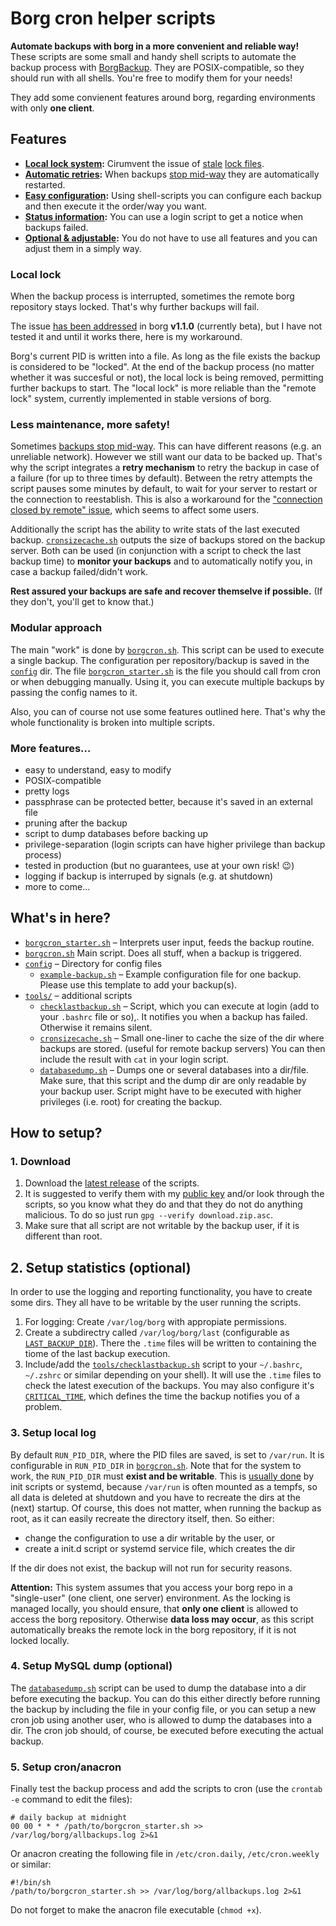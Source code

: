 # Borg cron helper scripts

**Automate backups with borg in a more convenient and reliable way!**
These scripts are some small and handy shell scripts to automate the backup process with [BorgBackup](https://borgbackup.readthedocs.io/). They are POSIX-compatible, so they should run with all shells. You're free to modify them for your needs!

They add some convienent features around borg, regarding environments with only **one client**.

## Features
* **[Local lock system](#local-lock):** Cirumvent the issue of [stale](https://github.com/borgbackup/borg/issues/813) [lock files](https://github.com/borgbackup/borg/issues/2306).
* **[Automatic retries](#less-maintenance-more-safety):** When backups [stop mid-way](https://borgbackup.readthedocs.io/en/stable/faq.html#if-a-backup-stops-mid-way-does-the-already-backed-up-data-stay-there) they are automatically restarted.
* **[Easy configuration](config/example-backup.sh):** Using shell-scripts you can configure each backup and then execute it the order/way you want.
* **[Status information](#less-maintenance-more-safety):** You can use a login script to get a notice when backups failed.
* **[Optional & adjustable](#modular-approach):** You do not have to use all features and you can adjust them in a simply way.

### Local lock

When the backup process is interrupted, sometimes the remote borg repository stays locked. That's why further backups will fail.

The issue [has been addressed](https://github.com/borgbackup/borg/pull/1674) in borg **v1.1.0** (currently beta), but I have not tested it and until it works there, here is my workaround.

Borg's current PID is written into a file. As long as the file exists the backup is considered to be "locked". At the end of the backup process (no matter whether it was succesful or not), the local lock is being removed, permitting further backups to start. The "local lock" is more reliable than the "remote lock" system, currently implemented in stable versions of borg.

### Less maintenance, more safety!

Sometimes [backups stop mid-way](https://borgbackup.readthedocs.io/en/stable/faq.html#if-a-backup-stops-mid-way-does-the-already-backed-up-data-stay-there). This can have different reasons (e.g. an unreliable network). However we still want our data to be backed up.
That's why the script integrates a **retry mechanism** to retry the backup in case of a failure (for up to three times by default). Between the retry attempts the script pauses some minutes by default, to wait for your server to restart or the connection to reestablish.
This is also a workaround for the ["connection closed by remote" issue](https://github.com/borgbackup/borg/issues/636), which seems to affect some users.

Additionally the script has the ability to write stats of the last executed backup. [`cronsizecache.sh`](cronsizecache.sh) outputs the size of backups stored on the backup server. Both can be used (in conjunction with a script to check the last backup time) to **monitor your backups** and to automatically notify you, in case a backup failed/didn't work.

**Rest assured your backups are safe and recover themselve if possible.** (If they don't, you'll get to know that.)

### Modular approach

The main "work" is done by [`borgcron.sh`](borgcron.sh). This script can be used to execute a single backup.
The configuration per repository/backup is saved in the  [`config`](config/) dir.
The file [`borgcron_starter.sh`](borgcron_starter.sh) is the file you should call from cron or when debugging manually. Using it, you can execute multiple backups by passing the config names to it.

Also, you can of course not use some features outlined here. That's why the whole functionality is broken into multiple scripts.

### More features…
* easy to understand, easy to modify
* POSIX-compatible
* pretty logs
* passphrase can be protected better, because it's saved in an external file
* pruning after the backup
* script to dump databases before backing up
* privilege-separation (login scripts can have higher privilege than backup process)
* tested in production (but no guarantees, use at your own risk! 😉)
* logging if backup is interruped by signals (e.g. at shutdown)
* more to come…

## What's in here?
* [`borgcron_starter.sh`](borgcron_starter.sh) – Interprets user input, feeds the backup routine.
* [`borgcron.sh`](borgcron.sh) Main script. Does all stuff, when a backup is triggered.
* [`config`](config/) – Directory for config files
   * [`example-backup.sh`](config/example-backup.sh) – Example configuration file for one backup. Please use this template to add your backup(s).
* [`tools/`](tools/) – additional scripts
   * [`checklastbackup.sh`](tools/checklastbackup.sh) – Script, which you can execute at login (add to your `.bashrc` file or so),. It notifies you when a backup has failed. Otherwise it remains silent.
   * [`cronsizecache.sh`](tools/cronsizecache.sh) – Small one-liner to cache the size of the dir where backups are stored. (useful for remote backup servers) You can then include the result with `cat` in your login script.
   * [`databasedump.sh`](tools/databasedump.sh) – Dumps one or several databases into a dir/file. Make sure, that this script and the dump dir are only readable by your backup user. Script might have to be executed with higher privileges (i.e. root) for creating the backup.

## How to setup?

### 1. Download

1. Download the  [latest release](releases) of the scripts.
2. It is suggested to verify them with my [public key](https://github.com/rugk/otherfiles/blob/master/RugkGitSoftwareSignKey.txt) and/or look through the scripts, so you know what they do and that they do not do anything malicious.
   To do so just run `gpg --verify download.zip.asc`.
3. Make sure that all script are not writable by the backup user, if it is different than root.

## 2. Setup statistics (optional)

In order to use the logging and reporting functionality, you have to create some dirs. They all have to be writable by the user running the scripts.

1. For logging: Create `/var/log/borg` with appropiate permissions.
2. Create a subdirectry called `/var/log/borg/last` (configurable as [`LAST_BACKUP_DIR`](borgcron.sh#L9)). There the `.time` files will be written to containing the tiome of the last backup execution.
3. Include/add the [`tools/checklastbackup.sh`](tools/checklastbackup.sh) script to your `~/.bashrc`, `~/.zshrc` or similar depending on your shell). It will use the `.time` files to check the latest execution of the backups. You may also configure it's [`CRITICAL_TIME`](tools/checklastbackup.sh#L8), which defines the time the backup notifies you of a problem.


### 3. Setup local log

By default `RUN_PID_DIR`, where the PID files are saved, is set to `/var/run`. It is configurable in `RUN_PID_DIR` in [`borgcron.sh`](borgcron.sh#L10). Note that for the system to work, the `RUN_PID_DIR` must **exist and be writable**. This is [usually done](https://askubuntu.com/questions/303120/how-folders-created-in-var-run-on-each-reboot) by init scripts or systemd, because `/var/run` is often mounted as a tempfs, so all data is deleted at shutdown and you have to recreate the dirs at the (next) startup. Of course, this does not matter, when running the backup as root, as it can easily recreate the directory itself, then. So either:
  * change the configuration to use a dir writable by the user, or
  * create a init.d script or systemd service file, which creates the dir

If the dir does not exist, the backup will not run for security reasons.

**Attention:** This system assumes that you access your borg repo in a "single-user" (one client, one server) environment. As the locking is managed locally, you should ensure, that **only one client** is allowed to access the borg repository. Otherwise **data loss may occur**, as this script automatically breaks the remote lock in the borg repository, if it is not locked locally.

### 4. Setup MySQL dump (optional)

The [`databasedump.sh`](tools/databasedump.sh) script can be used to dump the database into a dir before executing the backup. You can do this either directly before running the backup by including the file in your config file, or you can setup a new cron job using another user, who is allowed to dump the databases into a dir. The cron job should, of course, be executed before executing the actual backup.

### 5. Setup cron/anacron

Finally test the backup process and add the scripts to cron (use the `crontab -e` command to edit the files): 
```
# daily backup at midnight
00 00 * * * /path/to/borgcron_starter.sh >> /var/log/borg/allbackups.log 2>&1
```

Or anacron creating the following file in `/etc/cron.daily`, `/etc/cron.weekly` or similar:
``` 
#!/bin/sh
/path/to/borgcron_starter.sh >> /var/log/borg/allbackups.log 2>&1
```

Do not forget to make the anacron file executable (`chmod +x`).
